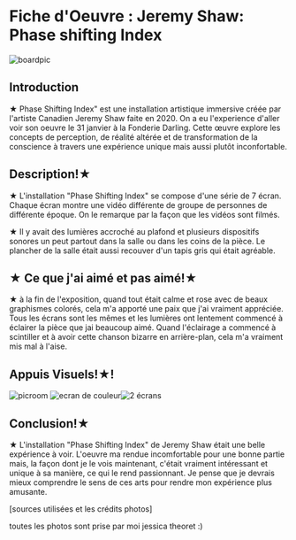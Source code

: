 
# Fiche d'Oeuvre : Jeremy Shaw: Phase shifting Index
![boardpic](https://github.com/aethsmq/H24_V11_inspirations_theoret/assets/142919220/f134d75d-ea40-417b-8a24-9bb4d4e8d056)

## Introduction

★ Phase Shifting Index" est une installation artistique immersive créée par l'artiste Canadien Jeremy Shaw faite en 2020. On a eu l'experience d'aller voir son oeuvre le 31 janvier à la Fonderie Darling. Cette œuvre explore les concepts de perception, de réalité altérée et de transformation de la conscience à travers une expérience unique mais aussi plutôt inconfortable.


## **Description!★**

★ L'installation "Phase Shifting Index" se compose d'une série de 7 écran. Chaque écran montre une vidéo différente de groupe de personnes de différente époque. On le remarque par la façon que les vidéos sont filmés.

★ Il y avait des lumières accroché au plafond et plusieurs dispositifs sonores un peut partout dans la salle ou dans les coins de la pièce. Le plancher de la salle était aussi recouver d'un tapis gris qui était agréable.


## **★ Ce que j'ai aimé et pas aimé!★**

★ à la fin de l'exposition, quand tout était calme et rose avec de beaux graphismes colorés, cela m'a apporté une paix que j'ai vraiment appréciée. Tous les écrans sont les mêmes et les lumières ont lentement commencé à éclairer la pièce que jai beaucoup aimé. Quand l'éclairage a commencé à scintiller et à avoir cette chanson bizarre en arrière-plan, cela m'a vraiment mis mal à l'aise.


## Appuis Visuels!★!
![picroom](https://github.com/aethsmq/H24_V11_inspirations_theoret/assets/142919220/c3e1005b-78c9-484a-8442-7c4bf72c8418)
![ecran de couleur](https://github.com/aethsmq/H24_V11_inspirations_theoret/assets/142919220/5e82c068-5479-4fda-9391-acbac5609721)![2 écrans](https://github.com/aethsmq/H24_V11_inspirations_theoret/assets/142919220/c8ba874d-ea16-43d3-8989-5c5748ca77d8)



## **Conclusion!★**

★ L'installation "Phase Shifting Index" de Jeremy Shaw était une belle expérience à voir. L'oeuvre ma rendue incomfortable pour une bonne partie mais, la façon dont je le vois maintenant, c'était vraiment intéressant et unique à sa manière, ce qui le rend passionnant. Je pense que je devrais mieux comprendre le sens de ces arts pour rendre mon expérience plus amusante.

[sources utilisées et les crédits photos]

toutes les photos sont prise par moi jessica theoret :)

